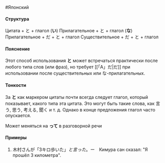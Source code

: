 #Японский 
#### Структура
Цитата + と + глагол
(**い**) Прилагательное + と + глагол
(**な**) Прилагательное + だ + と + глагол
Существительное + だ + と + глагол
#### Пояснение
Этот способ использования **と** может встречаться практически после любого типа слов (или фраз), но требует [[「A」だ|だ]] при использовании после существительных или な-прилагательных.


#### Тонкости
За **と** как маркером цитаты почти всегда следует глагол, который показывает, какого типа эта цитата. Это могут быть такие слова, как 言う, 思う, 考える, 聞く и т. д. Однако в конце предложения глагол часто опускается.

Может меняться на **って** в разговорной речи
#### Примеры
1. 木村さんが「3キロ歩いた」*と言った*。ー　Кимура сан сказал: "Я прошёл 3 километра".